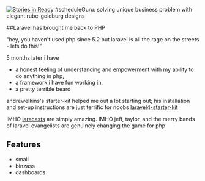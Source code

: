 [![Stories in Ready](https://badge.waffle.io/HinchK/scheduleguru.png?label=ready&title=Ready)](https://waffle.io/HinchK/scheduleguru)
#scheduleGuru: solving unique business problem with elegant rube-goldburg designs

##Laravel has brought me back to PHP

"hey, you haven't used php since 5.2 but laravel is all the rage on the streets - lets do this!"

5 months later i have
 * a honest feeling of understanding and empowerment with my ability to do anything in php, 
 * a framework i have fun working in,
 * a pretty terrible beard


andrewelkins's starter-kit helped me out a lot starting out; his installation and set-up instructions are just terrific for noobs
[laravel4-starter-kit](https://github.com/andrewelkins/laravel4-starter-kit)

IMHO [laracasts](https://laracasts.com) are simply amazing. IMHO jeff, taylor, and the merry bands of laravel evangelists are genuinely changing the game for php


## Features

* small
* binzass
* dashboards
